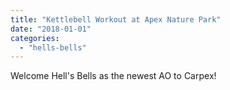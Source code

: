 ```yaml
---
title: "Kettlebell Workout at Apex Nature Park"
date: "2018-01-01"
categories: 
  - "hells-bells"
---
```


Welcome Hell's Bells as the newest AO to Carpex!
